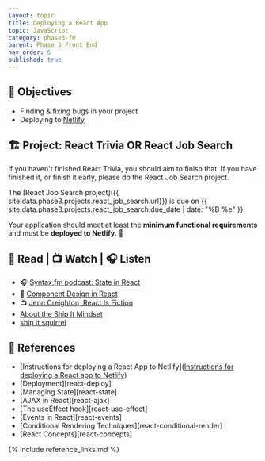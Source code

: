 ```yaml
---
layout: topic
title: Deploying a React App
topic: JavaScript
category: phase3-fe
parent: Phase 3 Front End
nav_order: 6
published: true
---
```


## 🎯 Objectives

- Finding & fixing bugs in your project
- Deploying to [Netlify](https://www.netlify.com/with/react/)

## 🏗️ Project: React Trivia OR React Job Search

If you haven't finished React Trivia, you should aim to finish that. If you have finished it, or finish it early, please do the React Job Search project.

The [React Job Search project]({{ site.data.phase3.projects.react_job_search.url}}) is due on {{ site.data.phase3.projects.react_job_search.due_date | date: "%B %e" }}.

Your application should meet at least the **minimum functional requirements** and must be **deployed to Netlify.** 🚀

## 📖 Read | 📺 Watch | 🎧 Listen

- 🎧 [Syntax.fm podcast: State in React](https://syntax.fm/show/170/state-in-react)
- 📖 [Component Design in React](https://marvelapp.com/blog/making-good-component-design-decisions-in-react/)
- 📺 [Jenn Creighton, React Is Fiction](https://www.youtube.com/watch?v=3s-vgOwNpac)
- [About the Ship It Mindset](https://excid3.com/blog/finishing-is-all-that-matters)
- [ship it squirrel](https://shipitsquirrel.github.io/)

## 🔖 References

- [Instructions for deploying a React App to Netlify]([Instructions for deploying a React app to Netlify](https://momentumlearn.notion.site/Deploying-a-React-app-to-Netlify-409f3e2a2ae44ccd857b3797ff0963f8))
- [Deployment][react-deploy]
- [Managing State][react-state]
- [AJAX in React][react-ajax]
- [The useEffect hook][react-use-effect]
- [Events in React][react-events]
- [Conditional Rendering Techniques][react-conditional-render]
- [React Concepts][react-concepts]

{% include reference_links.md %}
